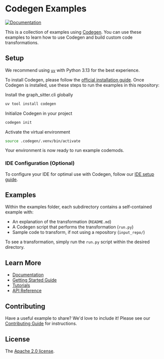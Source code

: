 # Codegen Examples

[![Documentation](https://img.shields.io/badge/docs-docs.codegen.com-blue)](https://docs.codegen.com)

This is a collection of examples using [Codegen](https://codegen.com). You can use these examples to learn how to use Codegen and build custom code transformations.

## Setup

We recommend using [`uv`](https://github.com/astral-sh/uv) with Python 3.13 for the best experience.

To install Codegen, please follow the [official installation guide](https://docs.codegen.com/introduction/installation). Once Codegen is installed, use these steps to run the examples in this repository:

Install the graph_sitter.cli globally

```bash
uv tool install codegen
```

Initialize Codegen in your project

```bash
codegen init
```

Activate the virtual environment

```bash
source .codegen/.venv/bin/activate
```

Your environment is now ready to run example codemods.

### IDE Configuration (Optional)

To configure your IDE for optimal use with Codegen, follow our [IDE setup guide](https://docs.codegen.com/introduction/ide-usage#configuring-your-ide-interpreter).

## Examples

Within the examples folder, each subdirectory contains a self-contained example with:

- An explanation of the transformation (`README.md`)
- A Codegen script that performs the transformation (`run.py`)
- Sample code to transform, if not using a repository (`input_repo/`)

To see a transformation, simply run the `run.py` script within the desired directory.

## Learn More

- [Documentation](https://docs.codegen.com)
- [Getting Started Guide](https://docs.codegen.com/introduction/getting-started)
- [Tutorials](https://docs.codegen.com/tutorials/at-a-glance)
- [API Reference](https://docs.codegen.com/api-reference)

## Contributing

Have a useful example to share? We'd love to include it! Please see our [Contributing Guide](CONTRIBUTING.md) for instructions.

## License

The [Apache 2.0 license](LICENSE).
